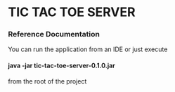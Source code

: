 # TIC TAC TOE SERVER

### Reference Documentation
You can run the application from an IDE or just execute 
#### java -jar tic-tac-toe-server-0.1.0.jar 
from the root of the project
